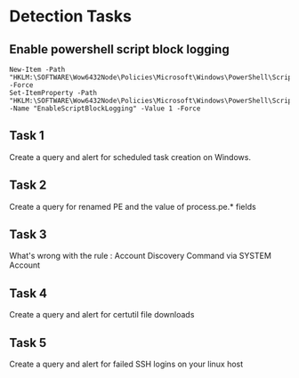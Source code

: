# Detection Tasks

## Enable powershell script block logging
```
New-Item -Path "HKLM:\SOFTWARE\Wow6432Node\Policies\Microsoft\Windows\PowerShell\ScriptBlockLogging" -Force
Set-ItemProperty -Path "HKLM:\SOFTWARE\Wow6432Node\Policies\Microsoft\Windows\PowerShell\ScriptBlockLogging" -Name "EnableScriptBlockLogging" -Value 1 -Force
```

## Task 1
Create a query and alert for scheduled task creation on Windows.

## Task 2
Create a query for renamed PE and the value of process.pe.* fields

## Task 3
What's wrong with the rule : Account Discovery Command via SYSTEM Account

## Task 4
Create a query and alert for certutil file downloads

## Task 5
Create a query and alert for failed SSH logins on your linux host